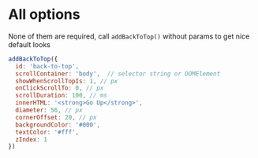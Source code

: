 # All options

None of them are required, call `addBackToTop()` without params to get nice default looks

```js
addBackToTop({
  id: 'back-to-top',
  scrollContainer: 'body',  // selector string or DOMElement
  showWhenScrollTopIs: 1, // px
  onClickScrollTo: 0, // px
  scrollDuration: 100, // ms
  innerHTML: '<strong>Go Up</strong>',
  diameter: 56, // px
  cornerOffset: 20, // px
  backgroundColor: '#000',
  textColor: '#fff',
  zIndex: 1
})
```
